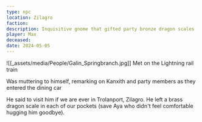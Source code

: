 ```yaml
---
type: npc
location: Zilagro
faction: 
description: Inquisitive gnome that gifted party bronze dragon scales
player: Max
deceased: 
date: 2024-05-05
---
```

![[_assets/media/People/Galin_Springbranch.jpg]]
Met on the Lightning rail train

Was muttering to himself, remarking on Kanxith and party members as they entered the dining car

He said to visit him if we are ever in Trolanport, Zilagro. He left a brass dragon scale in each of our pockets (save Aya who didn't feel comfortable hugging him goodbye).